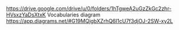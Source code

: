 https://drive.google.com/drive/u/0/folders/1hTgweA2uGzZkGc2zhr-HVsxzYaDsXtxK
Vocabularies diagram
	https://app.diagrams.net/#G19MQjgbXZrhQ6I1cU7f3djOJ-2SW-xy2L